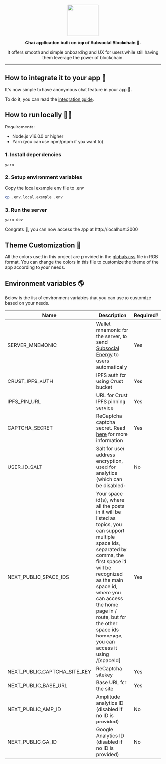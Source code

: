 <a href="https://x.grill.chat">
  <p align="center"><img height=100 src="https://raw.githubusercontent.com/dappforce/grillchat/main/src/assets/logo/logo.svg"/></p>
</a>
<p align="center">
  <strong>
    Chat application built on top of Subsocial Blockchain 🔗.
  </strong>
</p>
<p align="center">
  It offers smooth and simple onboarding and UX for users while still having them leverage the power of blockchain.
</p>

---

## How to integrate it to your app 🤝

It's now simple to have anonymous chat feature in your app 🎉.

To do it, you can read the [integration guide](./integration/README.md).

## How to run locally 🏃‍♂️

Requirements:

- Node.js v16.0.0 or higher
- Yarn (you can use npm/pnpm if you want to)

### 1. Install dependencies

```bash
yarn
```

### 2. Setup environment variables

Copy the local example env file to .env

```bash
cp .env.local.example .env
```

### 3. Run the server

```bash
yarn dev
```

Congrats 🎉, you can now access the app at http://localhost:3000

## Theme Customization 🎨

All the colors used in this project are provided in the [globals.css](./src/styles/globals.css) file in RGB format.
You can change the colors in this file to customize the theme of the app according to your needs.

## Environment variables 🌎

Below is the list of environment variables that you can use to customize based on your needs.

| Name                         | Description                                                                                                                                                                                                                                                                                                       | Required? |
| ---------------------------- | ----------------------------------------------------------------------------------------------------------------------------------------------------------------------------------------------------------------------------------------------------------------------------------------------------------------- | --------- |
| SERVER_MNEMONIC              | Wallet mnemonic for the server, to send [Subsocial Energy](https://docs.subsocial.network/docs/basics/lightpaper/architecture/energy) to users automatically                                                                                                                                                      | Yes       |
| CRUST_IPFS_AUTH              | IPFS auth for using Crust bucket                                                                                                                                                                                                                                                                                  | Yes       |
| IPFS_PIN_URL                 | URL for Crust IPFS pinning service                                                                                                                                                                                                                                                                                | Yes       |
| CAPTCHA_SECRET               | ReCaptcha captcha secret. Read [here](https://developers.google.com/recaptcha/intro) for more information                                                                                                                                                                                                         | Yes       |
| USER_ID_SALT                 | Salt for user address encryption, used for analytics (which can be disabled)                                                                                                                                                                                                                                      | No        |
| NEXT_PUBLIC_SPACE_IDS        | Your space id(s), where all the posts in it will be listed as topics, you can support multiple space ids, separated by comma, the first space id will be recognized as the main space id, where you can access the home page in / route, but for the other space ids homepage, you can access it using /[spaceId] | Yes       |
| NEXT_PUBLIC_CAPTCHA_SITE_KEY | ReCaptcha sitekey                                                                                                                                                                                                                                                                                                 | Yes       |
| NEXT_PUBLIC_BASE_URL         | Base URL for the site                                                                                                                                                                                                                                                                                             | Yes       |
| NEXT_PUBLIC_AMP_ID           | Amplitude analytics ID (disabled if no ID is provided)                                                                                                                                                                                                                                                            | No        |
| NEXT_PUBLIC_GA_ID            | Google Analytics ID (disabled if no ID is provided)                                                                                                                                                                                                                                                               | No        |
